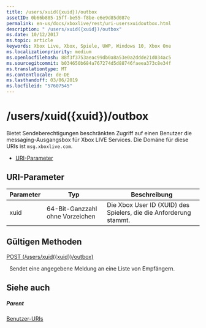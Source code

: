 ```yaml
---
title: /users/xuid({xuid})/outbox
assetID: 0b66b885-15ff-be55-f8be-e6e9d85d087e
permalink: en-us/docs/xboxlive/rest/uri-usersxuidoutbox.html
description: " /users/xuid({xuid})/outbox"
ms.date: 10/12/2017
ms.topic: article
keywords: Xbox Live, Xbox, Spiele, UWP, Windows 10, Xbox One
ms.localizationpriority: medium
ms.openlocfilehash: 88f3f3753aeac99db0a8a53e0a2ddde21d034ac5
ms.sourcegitcommit: b034650b684a767274d5d88746faeea373c8e34f
ms.translationtype: MT
ms.contentlocale: de-DE
ms.lasthandoff: 03/06/2019
ms.locfileid: "57607545"
---
```

# <a name="usersxuidxuidoutbox"></a>/users/xuid({xuid})/outbox
Bietet Sendeberechtigungen beschränkten Zugriff auf einen Benutzer die messaging-Ausgangsbox für Xbox LIVE Services. Die Domäne für diese URIs ist `msg.xboxlive.com`.
 
  * [URI-Parameter](#ID4EV)
 
<a id="ID4EV"></a>

 
## <a name="uri-parameters"></a>URI-Parameter 
 
| Parameter| Typ| Beschreibung| 
| --- | --- | --- | 
| xuid | 64-Bit-Ganzzahl ohne Vorzeichen | Die Xbox User ID (XUID) des Spielers, die die Anforderung stammt. | 
  
<a id="ID4EXB"></a>

 
## <a name="valid-methods"></a>Gültigen Methoden 

[POST (/users/xuid({xuid})/outbox)](uri-usersxuidoutboxpost.md)

&nbsp;&nbsp;Sendet eine angegebene Meldung an eine Liste von Empfängern. 
 
<a id="ID4EFC"></a>

 
## <a name="see-also"></a>Siehe auch
 
<a id="ID4EHC"></a>

 
##### <a name="parent"></a>Parent  

[Benutzer-URIs](atoc-reference-users.md)

   